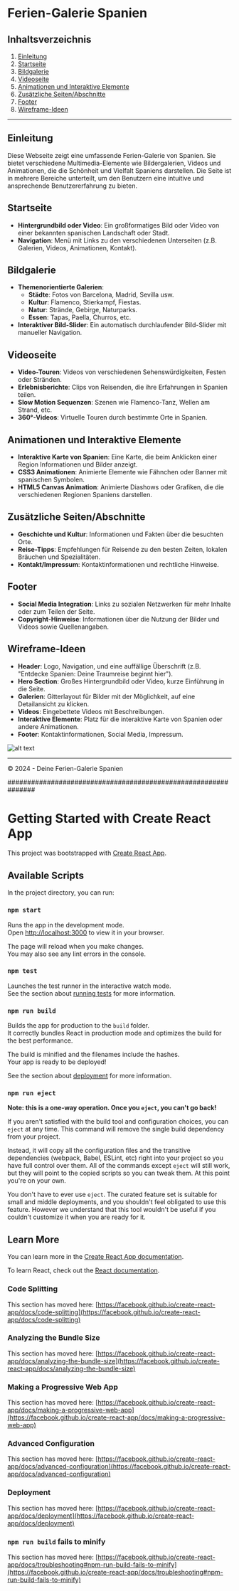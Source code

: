 # Ferien-Galerie Spanien

## Inhaltsverzeichnis
1. [Einleitung](#einleitung)
2. [Startseite](#startseite)
3. [Bildgalerie](#bildgalerie)
4. [Videoseite](#videoseite)
5. [Animationen und Interaktive Elemente](#animationen-und-interaktive-elemente)
6. [Zusätzliche Seiten/Abschnitte](#zusätzliche-seitenabschnitte)
7. [Footer](#footer)
8. [Wireframe-Ideen](#wireframe-ideen)

---

## Einleitung
Diese Webseite zeigt eine umfassende Ferien-Galerie von Spanien. Sie bietet verschiedene Multimedia-Elemente wie Bildergalerien, Videos und Animationen, die die Schönheit und Vielfalt Spaniens darstellen. Die Seite ist in mehrere Bereiche unterteilt, um den Benutzern eine intuitive und ansprechende Benutzererfahrung zu bieten.

## Startseite
- **Hintergrundbild oder Video**: Ein großformatiges Bild oder Video von einer bekannten spanischen Landschaft oder Stadt.
- **Navigation**: Menü mit Links zu den verschiedenen Unterseiten (z.B. Galerien, Videos, Animationen, Kontakt).

## Bildgalerie
- **Themenorientierte Galerien**:
  - **Städte**: Fotos von Barcelona, Madrid, Sevilla usw.
  - **Kultur**: Flamenco, Stierkampf, Fiestas.
  - **Natur**: Strände, Gebirge, Naturparks.
  - **Essen**: Tapas, Paella, Churros, etc.
- **Interaktiver Bild-Slider**: Ein automatisch durchlaufender Bild-Slider mit manueller Navigation.

## Videoseite
- **Video-Touren**: Videos von verschiedenen Sehenswürdigkeiten, Festen oder Stränden.
- **Erlebnisberichte**: Clips von Reisenden, die ihre Erfahrungen in Spanien teilen.
- **Slow Motion Sequenzen**: Szenen wie Flamenco-Tanz, Wellen am Strand, etc.
- **360°-Videos**: Virtuelle Touren durch bestimmte Orte in Spanien.

## Animationen und Interaktive Elemente
- **Interaktive Karte von Spanien**: Eine Karte, die beim Anklicken einer Region Informationen und Bilder anzeigt.
- **CSS3 Animationen**: Animierte Elemente wie Fähnchen oder Banner mit spanischen Symbolen.
- **HTML5 Canvas Animation**: Animierte Diashows oder Grafiken, die die verschiedenen Regionen Spaniens darstellen.

## Zusätzliche Seiten/Abschnitte
- **Geschichte und Kultur**: Informationen und Fakten über die besuchten Orte.
- **Reise-Tipps**: Empfehlungen für Reisende zu den besten Zeiten, lokalen Bräuchen und Spezialitäten.
- **Kontakt/Impressum**: Kontaktinformationen und rechtliche Hinweise.

## Footer
- **Social Media Integration**: Links zu sozialen Netzwerken für mehr Inhalte oder zum Teilen der Seite.
- **Copyright-Hinweise**: Informationen über die Nutzung der Bilder und Videos sowie Quellenangaben.

## Wireframe-Ideen
- **Header**: Logo, Navigation, und eine auffällige Überschrift (z.B. "Entdecke Spanien: Deine Traumreise beginnt hier").
- **Hero Section**: Großes Hintergrundbild oder Video, kurze Einführung in die Seite.
- **Galerien**: Gitterlayout für Bilder mit der Möglichkeit, auf eine Detailansicht zu klicken.
- **Videos**: Eingebettete Videos mit Beschreibungen.
- **Interaktive Elemente**: Platz für die interaktive Karte von Spanien oder andere Animationen.
- **Footer**: Kontaktinformationen, Social Media, Impressum.

![alt text](https://github.com/TiBeWe/Bildergalerie/blob/main/Pictures/Wireframe.jpeg)

---

© 2024 - Deine Ferien-Galerie Spanien

###############################################################

# Getting Started with Create React App

This project was bootstrapped with [Create React App](https://github.com/facebook/create-react-app).

## Available Scripts

In the project directory, you can run:

### `npm start`

Runs the app in the development mode.\
Open [http://localhost:3000](http://localhost:3000) to view it in your browser.

The page will reload when you make changes.\
You may also see any lint errors in the console.

### `npm test`

Launches the test runner in the interactive watch mode.\
See the section about [running tests](https://facebook.github.io/create-react-app/docs/running-tests) for more information.

### `npm run build`

Builds the app for production to the `build` folder.\
It correctly bundles React in production mode and optimizes the build for the best performance.

The build is minified and the filenames include the hashes.\
Your app is ready to be deployed!

See the section about [deployment](https://facebook.github.io/create-react-app/docs/deployment) for more information.

### `npm run eject`

**Note: this is a one-way operation. Once you `eject`, you can't go back!**

If you aren't satisfied with the build tool and configuration choices, you can `eject` at any time. This command will remove the single build dependency from your project.

Instead, it will copy all the configuration files and the transitive dependencies (webpack, Babel, ESLint, etc) right into your project so you have full control over them. All of the commands except `eject` will still work, but they will point to the copied scripts so you can tweak them. At this point you're on your own.

You don't have to ever use `eject`. The curated feature set is suitable for small and middle deployments, and you shouldn't feel obligated to use this feature. However we understand that this tool wouldn't be useful if you couldn't customize it when you are ready for it.

## Learn More

You can learn more in the [Create React App documentation](https://facebook.github.io/create-react-app/docs/getting-started).

To learn React, check out the [React documentation](https://reactjs.org/).

### Code Splitting

This section has moved here: [https://facebook.github.io/create-react-app/docs/code-splitting](https://facebook.github.io/create-react-app/docs/code-splitting)

### Analyzing the Bundle Size

This section has moved here: [https://facebook.github.io/create-react-app/docs/analyzing-the-bundle-size](https://facebook.github.io/create-react-app/docs/analyzing-the-bundle-size)

### Making a Progressive Web App

This section has moved here: [https://facebook.github.io/create-react-app/docs/making-a-progressive-web-app](https://facebook.github.io/create-react-app/docs/making-a-progressive-web-app)

### Advanced Configuration

This section has moved here: [https://facebook.github.io/create-react-app/docs/advanced-configuration](https://facebook.github.io/create-react-app/docs/advanced-configuration)

### Deployment

This section has moved here: [https://facebook.github.io/create-react-app/docs/deployment](https://facebook.github.io/create-react-app/docs/deployment)

### `npm run build` fails to minify

This section has moved here: [https://facebook.github.io/create-react-app/docs/troubleshooting#npm-run-build-fails-to-minify](https://facebook.github.io/create-react-app/docs/troubleshooting#npm-run-build-fails-to-minify)
#
